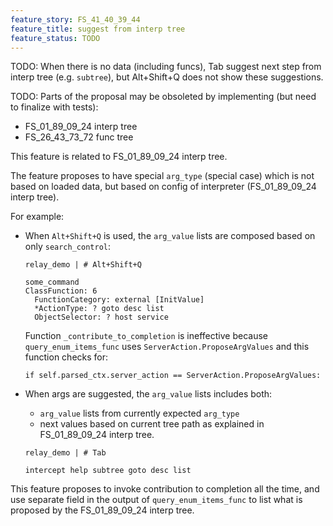 ```yaml
---
feature_story: FS_41_40_39_44
feature_title: suggest from interp tree
feature_status: TODO
---
```


TODO: When there is no data (including funcs), Tab suggest next step from interp tree (e.g. `subtree`), but Alt+Shift+Q does not show these suggestions.

TODO: Parts of the proposal may be obsoleted by implementing (but need to finalize with tests):
*   FS_01_89_09_24 interp tree
*   FS_26_43_73_72 func tree

This feature is related to FS_01_89_09_24 interp tree.

The feature proposes to have special `arg_type` (special case) which is not based on loaded data,
but based on config of interpreter (FS_01_89_09_24 interp tree).

For example:

*   When `Alt+Shift+Q` is used, the `arg_value` lists are composed based on only `search_control`:

    ```
    relay_demo | # Alt+Shift+Q
    ```
    
    ```
    some_command 
    ClassFunction: 6
      FunctionCategory: external [InitValue]
      *ActionType: ? goto desc list
      ObjectSelector: ? host service
    ```

    Function `_contribute_to_completion` is ineffective because `query_enum_items_func` uses
    `ServerAction.ProposeArgValues` and this function checks for:

    ```
    if self.parsed_ctx.server_action == ServerAction.ProposeArgValues:
    ```

*   When args are suggested, the `arg_value` lists includes both:

    *   `arg_value` lists from currently expected `arg_type`
    *   next values based on current tree path as explained in FS_01_89_09_24 interp tree.

    ```
    relay_demo | # Tab
    ```
    
    ```
    intercept help subtree goto desc list
    ```

This feature proposes to invoke contribution to completion all the time,
and use separate field in the output of `query_enum_items_func` to list what is proposed
by the FS_01_89_09_24 interp tree.
